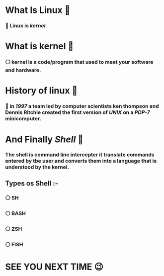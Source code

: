 # What Is Linux 🐧
### 📌 Linux is *kernel*

# What is kernel 💢
### ⚪ kernel is a code/program that used to meet your software and hardware.

# History of linux 🐧

### 🧐 in *1997* a team led by computer scientists ken thompson and **Dennis Ritchie** created the first version of *UNIX* on a *PDP-7* minicomputer.


# And Finally *Shell* 🐚 

### The shell is command line intercepter it translate commands entered by tbe user and converts them into a language that is understood by the kernel. 

## Types os Shell :- 
### ⚪ SH
### ⚪ BASH
### ⚪ ZSH 
### ⚪ FISH

# SEE YOU NEXT TIME  😉
